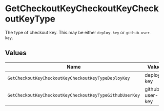 # GetCheckoutKeyCheckoutKeyCheckoutKeyType

The type of checkout key. This may be either `deploy-key` or `github-user-key`.


## Values

| Name                                                    | Value                                                   |
| ------------------------------------------------------- | ------------------------------------------------------- |
| `GetCheckoutKeyCheckoutKeyCheckoutKeyTypeDeployKey`     | deploy-key                                              |
| `GetCheckoutKeyCheckoutKeyCheckoutKeyTypeGithubUserKey` | github-user-key                                         |